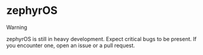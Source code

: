 # zephyrOS

> [!WARNING]
> zephyrOS is still in heavy development. Expect critical bugs to be present. If you encounter one, open an issue or a pull request.